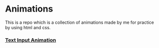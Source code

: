 # Animations

This is a repo which is a collection of animations made by me for practice by using html and css.

### [Text Input Animation](./text-input/textinput.html)
